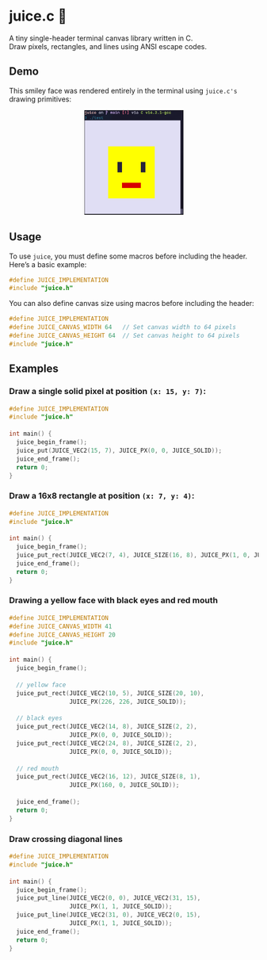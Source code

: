 # juice.c 🧃

A tiny single-header terminal canvas library written in C.  
Draw pixels, rectangles, and lines using ANSI escape codes.

## Demo

This smiley face was rendered entirely in the terminal using `juice.c's` drawing
primitives:

<p align="center"> <img src="assets/yellow-face-demo.png" alt="Yellow face rendered with juice.c" width="200"/> </p>

## Usage

To use `juice`, you must define some macros before including the header.  
Here’s a basic example:

```c
#define JUICE_IMPLEMENTATION
#include "juice.h"
```

You can also define canvas size using macros before including the header:

```c
#define JUICE_IMPLEMENTATION
#define JUICE_CANVAS_WIDTH 64   // Set canvas width to 64 pixels
#define JUICE_CANVAS_HEIGHT 64  // Set canvas height to 64 pixels
#include "juice.h"
```

## Examples

### Draw a single solid pixel at position `(x: 15, y: 7)`:

```c
#define JUICE_IMPLEMENTATION
#include "juice.h"

int main() {
  juice_begin_frame();
  juice_put(JUICE_VEC2(15, 7), JUICE_PX(0, 0, JUICE_SOLID));
  juice_end_frame();
  return 0;
}
```

### Draw a 16x8 rectangle at position `(x: 7, y: 4)`:

```c
#define JUICE_IMPLEMENTATION
#include "juice.h"

int main() {
  juice_begin_frame();
  juice_put_rect(JUICE_VEC2(7, 4), JUICE_SIZE(16, 8), JUICE_PX(1, 0, JUICE_DOT));
  juice_end_frame();
  return 0;
}
```

### Drawing a yellow face with black eyes and red mouth

```c
#define JUICE_IMPLEMENTATION
#define JUICE_CANVAS_WIDTH 41
#define JUICE_CANVAS_HEIGHT 20
#include "juice.h"

int main() {
  juice_begin_frame();

  // yellow face
  juice_put_rect(JUICE_VEC2(10, 5), JUICE_SIZE(20, 10),
                 JUICE_PX(226, 226, JUICE_SOLID));

  // black eyes
  juice_put_rect(JUICE_VEC2(14, 8), JUICE_SIZE(2, 2),
                 JUICE_PX(0, 0, JUICE_SOLID));
  juice_put_rect(JUICE_VEC2(24, 8), JUICE_SIZE(2, 2),
                 JUICE_PX(0, 0, JUICE_SOLID));

  // red mouth
  juice_put_rect(JUICE_VEC2(16, 12), JUICE_SIZE(8, 1),
                 JUICE_PX(160, 0, JUICE_SOLID));

  juice_end_frame();
  return 0;
}
```

### Draw crossing diagonal lines

```c
#define JUICE_IMPLEMENTATION
#include "juice.h"

int main() {
  juice_begin_frame();
  juice_put_line(JUICE_VEC2(0, 0), JUICE_VEC2(31, 15),
                 JUICE_PX(1, 1, JUICE_SOLID));
  juice_put_line(JUICE_VEC2(31, 0), JUICE_VEC2(0, 15),
                 JUICE_PX(1, 1, JUICE_SOLID));
  juice_end_frame();
  return 0;
}
```
